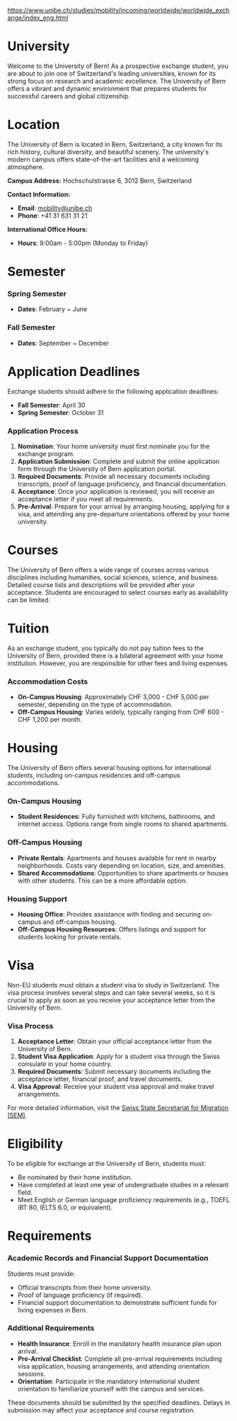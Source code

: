 https://www.unibe.ch/studies/mobility/incoming/worldwide/worldwide_exchange/index_eng.html

# University

Welcome to the University of Bern! As a prospective exchange student, you are about to join one of Switzerland's leading universities, known for its strong focus on research and academic excellence. The University of Bern offers a vibrant and dynamic environment that prepares students for successful careers and global citizenship.

# Location

The University of Bern is located in Bern, Switzerland, a city known for its rich history, cultural diversity, and beautiful scenery. The university's modern campus offers state-of-the-art facilities and a welcoming atmosphere.

**Campus Address:**
Hochschulstrasse 6, 3012 Bern, Switzerland

**Contact Information:**
- **Email**: mobility@unibe.ch
- **Phone**: +41 31 631 31 21

**International Office Hours:**
- **Hours**: 9:00am - 5:00pm (Monday to Friday)

# Semester

### Spring Semester

- **Dates**: February ~ June

### Fall Semester

- **Dates**: September ~ December

# Application Deadlines

Exchange students should adhere to the following application deadlines:

- **Fall Semester**: April 30
- **Spring Semester**: October 31

### Application Process

1. **Nomination**: Your home university must first nominate you for the exchange program.
2. **Application Submission**: Complete and submit the online application form through the University of Bern application portal.
3. **Required Documents**: Provide all necessary documents including transcripts, proof of language proficiency, and financial documentation.
4. **Acceptance**: Once your application is reviewed, you will receive an acceptance letter if you meet all requirements.
5. **Pre-Arrival**: Prepare for your arrival by arranging housing, applying for a visa, and attending any pre-departure orientations offered by your home university.

# Courses

The University of Bern offers a wide range of courses across various disciplines including humanities, social sciences, science, and business. Detailed course lists and descriptions will be provided after your acceptance. Students are encouraged to select courses early as availability can be limited.

# Tuition

As an exchange student, you typically do not pay tuition fees to the University of Bern, provided there is a bilateral agreement with your home institution. However, you are responsible for other fees and living expenses.

### Accommodation Costs

- **On-Campus Housing**: Approximately CHF 3,000 - CHF 5,000 per semester, depending on the type of accommodation.
- **Off-Campus Housing**: Varies widely, typically ranging from CHF 600 - CHF 1,200 per month.

# Housing

The University of Bern offers several housing options for international students, including on-campus residences and off-campus accommodations.

### On-Campus Housing

- **Student Residences**: Fully furnished with kitchens, bathrooms, and internet access. Options range from single rooms to shared apartments.

### Off-Campus Housing

- **Private Rentals**: Apartments and houses available for rent in nearby neighborhoods. Costs vary depending on location, size, and amenities.
- **Shared Accommodations**: Opportunities to share apartments or houses with other students. This can be a more affordable option.

### Housing Support

- **Housing Office**: Provides assistance with finding and securing on-campus and off-campus housing.
- **Off-Campus Housing Resources**: Offers listings and support for students looking for private rentals.

# Visa

Non-EU students must obtain a student visa to study in Switzerland. The visa process involves several steps and can take several weeks, so it is crucial to apply as soon as you receive your acceptance letter from the University of Bern.

### Visa Process

1. **Acceptance Letter**: Obtain your official acceptance letter from the University of Bern.
2. **Student Visa Application**: Apply for a student visa through the Swiss consulate in your home country.
3. **Required Documents**: Submit necessary documents including the acceptance letter, financial proof, and travel documents.
4. **Visa Approval**: Receive your student visa approval and make travel arrangements.

For more detailed information, visit the [Swiss State Secretariat for Migration (SEM)](https://www.sem.admin.ch/sem/en/home.html).

# Eligibility

To be eligible for exchange at the University of Bern, students must:

- Be nominated by their home institution.
- Have completed at least one year of undergraduate studies in a relevant field.
- Meet English or German language proficiency requirements (e.g., TOEFL iBT 80, IELTS 6.0, or equivalent).

# Requirements

### Academic Records and Financial Support Documentation

Students must provide:

- Official transcripts from their home university.
- Proof of language proficiency (if required).
- Financial support documentation to demonstrate sufficient funds for living expenses in Bern.

### Additional Requirements

- **Health Insurance**: Enroll in the mandatory health insurance plan upon arrival.
- **Pre-Arrival Checklist**: Complete all pre-arrival requirements including visa application, housing arrangements, and attending orientation sessions.
- **Orientation**: Participate in the mandatory international student orientation to familiarize yourself with the campus and services.

These documents should be submitted by the specified deadlines. Delays in submission may affect your acceptance and course registration.
